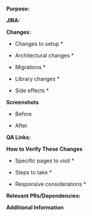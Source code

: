 **Purpose:**


**JIRA:**


**Changes:**
* Changes to setup
  *

* Architectural changes
  *

* Migrations
  *
  
* Library changes
  *

* Side effects
  *

**Screenshots**
* Before

* After


**QA Links:**


**How to Verify These Changes**
* Specific pages to visit
  *

* Steps to take
  *

* Responsive considerations
  *


**Relevant PRs/Dependencies:**


**Additional Information**

